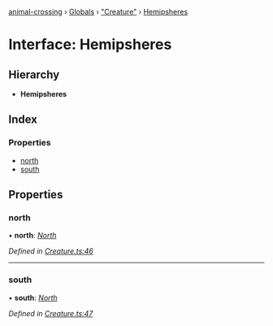 [animal-crossing](../README.md) › [Globals](../globals.md) › ["Creature"](../modules/_creature_.md) › [Hemipsheres](_creature_.hemipsheres.md)

# Interface: Hemipsheres

## Hierarchy

* **Hemipsheres**

## Index

### Properties

* [north](_creature_.hemipsheres.md#north)
* [south](_creature_.hemipsheres.md#south)

## Properties

###  north

• **north**: *[North](_creature_.north.md)*

*Defined in [Creature.ts:46](https://github.com/Norviah/animal-crossing/blob/a6bd02a/module/types/Creature.ts#L46)*

___

###  south

• **south**: *[North](_creature_.north.md)*

*Defined in [Creature.ts:47](https://github.com/Norviah/animal-crossing/blob/a6bd02a/module/types/Creature.ts#L47)*
